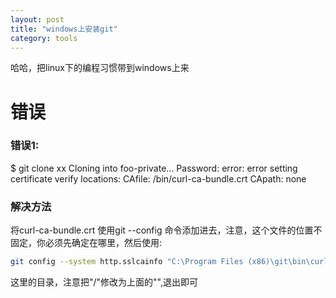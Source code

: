 ```yaml
---
layout: post
title: "windows上安装git"
category: tools
---
```


哈哈，把linux下的编程习惯带到windows上来

# 错误

### 错误1:

$ git clone xx
Cloning into foo-private...
Password:
error: error setting certificate verify locations:
  CAfile: /bin/curl-ca-bundle.crt
  CApath: none

### 解决方法

将curl-ca-bundle.crt 使用git --config  命令添加进去，注意，这个文件的位置不固定，你必须先确定在哪里，然后使用:

```bash 
git config --system http.sslcainfo "C:\Program Files (x86)\git\bin\curl-ca-bundle.crt"
```

这里的目录，注意把"/"修改为上面的"\",退出即可

